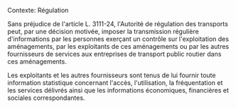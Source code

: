 Contexte: Régulation

Sans préjudice de l'article L. 3111-24, l'Autorité de régulation des transports peut, par une décision motivée, imposer la transmission régulière d'informations par les personnes exerçant un contrôle sur l'exploitation des aménagements, par les exploitants de ces aménagements ou par les autres fournisseurs de services aux entreprises de transport public routier dans ces aménagements.

Les exploitants et les autres fournisseurs sont tenus de lui fournir toute information statistique concernant l'accès, l'utilisation, la fréquentation et les services délivrés ainsi que les informations économiques, financières et sociales correspondantes.